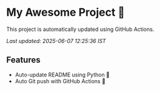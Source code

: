 # My Awesome Project 🚀

This project is automatically updated using GitHub Actions.

_Last updated: 2025-06-07 12:25:36 IST_

## Features
- Auto-update README using Python 🐍
- Auto Git push with GitHub Actions 🤖
